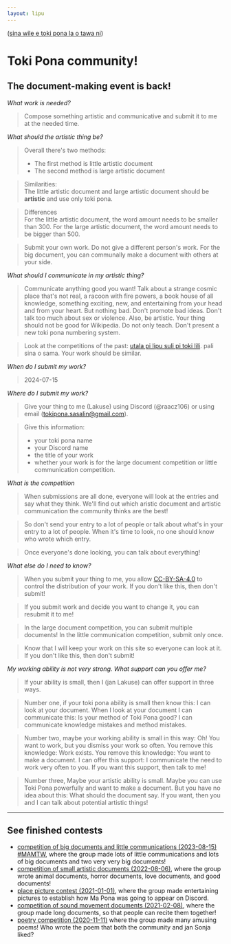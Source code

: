 ```yaml
---
layout: lipu
---
```


([sina wile e toki pona la o tawa ni](index.md))


# Toki Pona community!
## The document-making event is back!

*What work is needed?*

> Compose something artistic and communicative and submit it to me at the needed time. 

*What should the artistic thing be?*

> Overall there's two methods:
> - The first method is little artistic document
> - The second method is large artistic document

> Similarities: <br>
> The little artistic document and large artistic document should be **artistic** and use only toki pona. 

> Differences <br>
> For the little artistic document, the word amount needs to be smaller than 300. 
> For the large artistic document, the word amount needs to be bigger than 500. 

> Submit your own work. Do not give a different person's work. For the big document, you can communally make a document with others at your side.

*What should I communicate in my artistic thing?*

> Communicate anything good you want!
> Talk about a strange cosmic place that's not real, a racoon with fire powers, a book house of all knowledge, something exciting, new, and entertaining from your head and from your heart. 
> But nothing bad. Don't promote bad ideas. Don't talk too much about sex or violence.
> Also, be artistic. Your thing should not be good for Wikipedia. Do not only teach. Don't present a new toki pona numbering system. 

> Look at the competitions of the past: [utala pi lipu suli pi toki lili](../toki-en-lipu/). pali sina o sama.  Your work should be similar. 

*When do I submit my work?*

> 2024-07-15

*Where do I submit my work?*

> Give your thing to me (Lakuse) using Discord (@raacz106) or using email (tokipona.sasalin@gmail.com).

> Give this information:
> - your toki pona name
> - your Discord name
> - the title of your work  
> - whether your work is for the large document competition or little communication competition. 

*What is the competition*

> When submissions are all done, everyone will look at the entries and say what they think. We'll find out which aristic document and artistic communication the community thinks are the best!

> So don't send your entry to a lot of people or talk about what's in your entry to a lot of people. When it's time to look, no one should know who wrote which entry.

> Once everyone's done looking, you can talk about everything!


*What else do I need to know?*

> When you submit your thing to me, you allow [CC-BY-SA-4.0](https://creativecommons.org/licenses/by-sa/4.0/) to control the distribution of your work. If you don't like this, then don't submit! 

> If you submit work and decide you want to change it, you can resubmit it to me!

> In the large document competition, you can submit multiple documents! In the little communication competition, submit only once. 

> Know that I will keep your work on this site so everyone can look at it. If you don't like this, then don't submit!

*My working ability is not very strong. What support can you offer me?*

> If your ability is small, then I (jan Lakuse) can offer support in three ways.

 > Number one, if your toki pona ability is small then know this: I can look at your document. When I look at your document I can communicate this: Is your method of Toki Pona good? I can communicate knowledge mistakes and method mistakes.

> Number two, maybe your working ability is small in this way: Oh! You want to work, but you dismiss your work so often. You remove this knowledge: Work exists. You remove this knowledge: You want to make a document. I can offer this support: I communicate the need to work very often to you. If you want this support, then talk to me!

> Number three, Maybe your artistic ability is small. Maybe you can use Toki Pona powerfully and want to make a document. But you have no idea about this: What should the document say. If you want, then you and I can talk about potential artistic things!

***

## See finished contests
- [competition of big documents and little communications (2023-08-15) #MAMTW](/toki-en-lipu/index_en.md), where the group made lots of little communications and lots of big documents and two very very big documents!
- [competition of small artistic documents (2022-08-06)](lipu-lili/index_en.md), where the group wrote animal documents, horror documents, love documents, and good documents!
- [place picture contest (2021-01-01)](sitelen-ma/index_en.md), where the group made entertaining pictures to establish how Ma Pona was going to appear on Discord.
- [competition of sound movement documents (2021-02-08)](lipu-kalama-tawa/index_en.md), where the group made long documents, so that people can recite them together! 
- [poetry competition (2020-11-11)](toki-musi-lili/index_en.md) where the group made many amusing poems! Who wrote the poem that both the community and jan Sonja liked?

